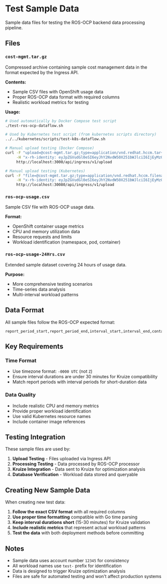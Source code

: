 # Test Sample Data

Sample data files for testing the ROS-OCP backend data processing pipeline.

## Files

### `cost-mgmt.tar.gz`
Compressed archive containing sample cost management data in the format expected by the Ingress API.

**Contents:**
- Sample CSV files with OpenShift usage data
- Proper ROS-OCP data format with required columns
- Realistic workload metrics for testing

**Usage:**
```bash
# Used automatically by Docker Compose test script
./test-ros-ocp-dataflow.sh

# Used by Kubernetes test script (from kubernetes scripts directory)
../../kubernetes/scripts/test-k8s-dataflow.sh

# Manual upload testing (Docker Compose)
curl -F "upload=@cost-mgmt.tar.gz;type=application/vnd.redhat.hccm.tar+tgz" \
     -H "x-rh-identity: eyJpZGVudGl0eSI6eyJhY2NvdW50X251bWJlciI6IjEyMzQ1IiwidHlwZSI6IlVzZXIiLCJpbnRlcm5hbCI6eyJvcmdfaWQiOiIxMjM0NSJ9fX0=" \
     http://localhost:3000/api/ingress/v1/upload

# Manual upload testing (Kubernetes)
curl -F "file=@cost-mgmt.tar.gz;type=application/vnd.redhat.hccm.filename+tgz" \
     -H "x-rh-identity: eyJpZGVudGl0eSI6eyJhY2NvdW50X251bWJlciI6IjEyMzQ1IiwidHlwZSI6IlVzZXIiLCJpbnRlcm5hbCI6eyJvcmdfaWQiOiIxMjM0NSJ9fX0K" \
     http://localhost:30080/api/ingress/v1/upload
```

### `ros-ocp-usage.csv`
Sample CSV file with ROS-OCP usage data.

**Format:**
- OpenShift container usage metrics
- CPU and memory utilization data
- Resource requests and limits
- Workload identification (namespace, pod, container)

### `ros-ocp-usage-24Hrs.csv`
Extended sample dataset covering 24 hours of usage data.

**Purpose:**
- More comprehensive testing scenarios
- Time-series data analysis
- Multi-interval workload patterns

## Data Format

All sample files follow the ROS-OCP expected format:

```csv
report_period_start,report_period_end,interval_start,interval_end,container_name,pod,owner_name,owner_kind,workload,workload_type,namespace,image_name,node,resource_id,cpu_request_container_avg,cpu_request_container_sum,cpu_limit_container_avg,cpu_limit_container_sum,cpu_usage_container_avg,cpu_usage_container_min,cpu_usage_container_max,cpu_usage_container_sum,cpu_throttle_container_avg,cpu_throttle_container_max,cpu_throttle_container_sum,memory_request_container_avg,memory_request_container_sum,memory_limit_container_avg,memory_limit_container_sum,memory_usage_container_avg,memory_usage_container_min,memory_usage_container_max,memory_usage_container_sum,memory_rss_usage_container_avg,memory_rss_usage_container_min,memory_rss_usage_container_max,memory_rss_usage_container_sum
```

## Key Requirements

### Time Format
- Use timezone format: `-0000 UTC` (not `Z`)
- Ensure interval durations are under 30 minutes for Kruize compatibility
- Match report periods with interval periods for short-duration data

### Data Quality
- Include realistic CPU and memory metrics
- Provide proper workload identification
- Use valid Kubernetes resource names
- Include container image references

## Testing Integration

These sample files are used by:

1. **Upload Testing** - Files uploaded via Ingress API
2. **Processing Testing** - Data processed by ROS-OCP processor
3. **Kruize Integration** - Data sent to Kruize for optimization analysis
4. **Database Verification** - Workload data stored and queryable

## Creating New Sample Data

When creating new test data:

1. **Follow the exact CSV format** with all required columns
2. **Use proper time formatting** compatible with Go time parsing
3. **Keep interval durations short** (15-30 minutes) for Kruize validation
4. **Include realistic metrics** that represent actual workload patterns
5. **Test the data** with both deployment methods before committing

## Notes

- Sample data uses account number `12345` for consistency
- All workload names use `test-` prefix for identification
- Data is designed to trigger Kruize optimization analysis
- Files are safe for automated testing and won't affect production systems